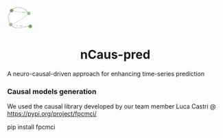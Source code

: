 <div class="header">
    <img src="https://github.com/sariahmghames/nCaus-pred/blob/main/images/Logo.png" alt="logo" width="59" height="55"  />
    <h1 align="center"> nCaus-pred </div> 
</div>



    
A neuro-causal-driven approach for enhancing time-series prediction

### Causal models generation

We used the causal library developed by our team member Luca Castri @ https://pypi.org/project/fpcmci/

pip install fpcmci
